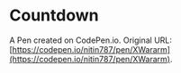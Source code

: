 # Countdown

A Pen created on CodePen.io. Original URL: [https://codepen.io/nitin787/pen/XWararm](https://codepen.io/nitin787/pen/XWararm).